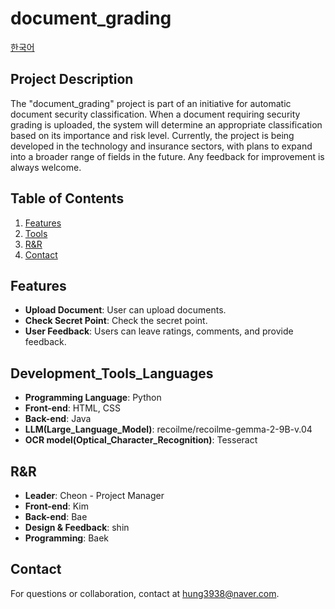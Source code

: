 # document_grading

<a href="https://github.com/YooHyun-Kim/HeurinNun/blob/main/README_ko.md">한국어</a>

## Project Description
The "document_grading" project is part of an initiative for automatic document security classification. When a document requiring security grading is uploaded, the system will determine an appropriate classification based on its importance and risk level. Currently, the project is being developed in the technology and insurance sectors, with plans to expand into a broader range of fields in the future. Any feedback for improvement is always welcome.

## Table of Contents
1. [Features](#features)
2. [Tools](#Development_Tools_Languages)
3. [R&R](#R&R)
4. [Contact](#contact)


## Features
- **Upload Document**: User can upload documents.
- **Check Secret Point**: Check the secret point.
- **User Feedback**: Users can leave ratings, comments, and provide feedback.

## Development_Tools_Languages
- **Programming Language**: Python
- **Front-end**: HTML, CSS
- **Back-end**: Java
- **LLM(Large_Language_Model)**: recoilme/recoilme-gemma-2-9B-v.04
- **OCR model(Optical_Character_Recognition)**: Tesseract

## R&R
- **Leader**:  Cheon - Project Manager
- **Front-end**: Kim
- **Back-end**: Bae
- **Design & Feedback**: shin
- **Programming**: Baek

## Contact
For questions or collaboration, contact at [hung3938@naver.com](mailto:hung3938@naver.com).
